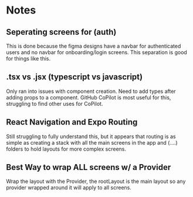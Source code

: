 # Notes

## Seperating screens for (auth)

This is done because the figma designs have a navbar for authenticated users and no navbar for onboarding/login screens. This separation is good for things like this.

## .tsx vs .jsx (typescript vs javascript)

Only ran into issues with component creation. Need to add types after adding props to a component. GitHub CoPilot is most useful
for this, struggling to find other uses for CoPilot.

## React Navigation and Expo Routing

Still struggling to fully understand this, but it appears that routing is as simple as creating a stack with all the main screens
in the app and (....) folders to hold layouts for more complex screens.

## Best Way to wrap ALL screens w/ a Provider

Wrap the layout with the Provider, the rootLayout is the main layout so any provider wrapped around it will apply to all screens.
